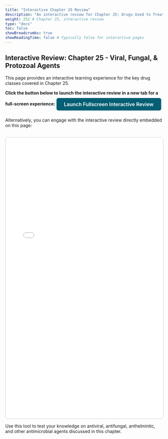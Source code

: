 ```yaml
---
title: "Interactive Chapter 25 Review"
description: "An interactive review for Chapter 25: Drugs Used to Treat Viral, Fungal, and Protozoal Infections."
weight: 252 # Chapter 25, interactive review
type: "docs"
toc: false
showBreadcrumbs: true
showReadingTime: false # Typically false for interactive pages
---
```


## Interactive Review: Chapter 25 - Viral, Fungal, & Protozoal Agents

This page provides an interactive learning experience for the key drug classes covered in Chapter 25.

**Click the button below to launch the interactive review in a new tab for a full-screen experience:**
<a href="/pathoDocs/pharmtx/ch25-review.html" target="_blank" rel="noopener noreferrer" class="btn btn-primary">Launch Fullscreen Interactive Review</a>

Alternatively, you can engage with the interactive review directly embedded on this page:

<iframe src="/pathoDocs/pharmtx/ch25-review.html" width="100%" height="900px" style="border:1px solid #ccc; border-radius: 8px; margin-top: 15px;">
  Your browser does not support iframes. Please <a href="/pathoDocs/pharmtx/ch25-review.html" target="_blank" rel="noopener noreferrer">click here to view the content in a new tab</a>.
</iframe>

Use this tool to test your knowledge on antiviral, antifungal, anthelmintic, and other antimicrobial agents discussed in this chapter.

<style>
.btn-primary {
  display: inline-block;
  font-weight: 600;
  color: #fff;
  background-color: #005f73;
  border-color: #005f73;
  text-align: center;
  vertical-align: middle;
  user-select: none;
  padding: 0.5rem 1.5rem;
  font-size: 1rem;
  line-height: 1.5;
  border-radius: 0.375rem;
  transition: color 0.15s ease-in-out, background-color 0.15s ease-in-out, border-color 0.15s ease-in-out, box-shadow 0.15s ease-in-out;
  text-decoration: none;
  margin: 0.5rem 0;
}
.btn-primary:hover {
  background-color: #0a9396;
  border-color: #0a9396;
  color: #fff;
  text-decoration: none;
}
</style>
